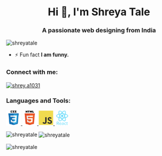 <h1 align="center">Hi 👋, I'm Shreya Tale</h1>
<h3 align="center">A passionate web designing from India</h3>

<p align="left"> <img src="https://komarev.com/ghpvc/?username=shreyatale&label=Profile%20views&color=0e75b6&style=flat" alt="shreyatale" /> </p>

- ⚡ Fun fact **I am funny.**

<h3 align="left">Connect with me:</h3>
<p align="left">
<a href="https://instagram.com/shrey.a1031" target="blank"><img align="center" src="https://raw.githubusercontent.com/rahuldkjain/github-profile-readme-generator/master/src/images/icons/Social/instagram.svg" alt="shrey.a1031" height="30" width="40" /></a>
</p>

<h3 align="left">Languages and Tools:</h3>
<p align="left"> <a href="https://www.w3schools.com/css/" target="_blank" rel="noreferrer"> <img src="https://raw.githubusercontent.com/devicons/devicon/master/icons/css3/css3-original-wordmark.svg" alt="css3" width="40" height="40"/> </a> <a href="https://www.w3.org/html/" target="_blank" rel="noreferrer"> <img src="https://raw.githubusercontent.com/devicons/devicon/master/icons/html5/html5-original-wordmark.svg" alt="html5" width="40" height="40"/> </a> <a href="https://developer.mozilla.org/en-US/docs/Web/JavaScript" target="_blank" rel="noreferrer"> <img src="https://raw.githubusercontent.com/devicons/devicon/master/icons/javascript/javascript-original.svg" alt="javascript" width="40" height="40"/> </a> <a href="https://reactjs.org/" target="_blank" rel="noreferrer"> <img src="https://raw.githubusercontent.com/devicons/devicon/master/icons/react/react-original-wordmark.svg" alt="react" width="40" height="40"/> </a> </p>

<p><img align="left" src="https://github-readme-stats.vercel.app/api/top-langs?username=shreyatale&show_icons=true&locale=en&layout=compact" alt="shreyatale" /></p>

<p>&nbsp;<img align="center" src="https://github-readme-stats.vercel.app/api?username=shreyatale&show_icons=true&locale=en" alt="shreyatale" /></p>

<p><img align="center" src="https://github-readme-streak-stats.herokuapp.com/?user=shreyatale&" alt="shreyatale" /></p>
